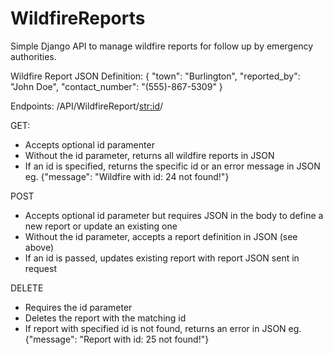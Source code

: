 # WildfireReports
 Simple Django API to manage wildfire reports for follow up by emergency authorities.
 
 Wildfire Report JSON Definition:
 {
        "town": "Burlington",
        "reported_by": "John Doe",
        "contact_number": "(555)-867-5309"
 }
 
 Endpoints:
 /API/WildfireReport/<str:id>/
 
 GET:
  - Accepts optional id paramenter
  - Without the id parameter, returns all wildfire reports in JSON
  - If an id is specified, returns the specific id or an error message in JSON eg. {"message": "Wildfire with id: 24 not found!"}

 POST 
  - Accepts optional id parameter but requires JSON in the body to define a new report or update an existing one
  - Without the id parameter, accepts a report definition in JSON (see above)
  - If an id is passed, updates existing report with report JSON sent in request

 DELETE
  - Requires the id parameter
  - Deletes the report with the matching id
  - If report with specified id is not found, returns an error in JSON eg. {"message": "Report with id: 25 not found!"}
